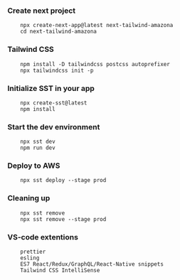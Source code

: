 ### **Create next project**

```
	npx create-next-app@latest next-tailwind-amazona
	cd next-tailwind-amazona
```

### **Tailwind CSS**

```
	npm install -D tailwindcss postcss autoprefixer
	npx tailwindcss init -p
```

### **Initialize SST in your app**

```
	npx create-sst@latest
	npm install
```

### **Start the dev environment**

```
	npx sst dev
	npm run dev
```

### **Deploy to AWS**

```
	npx sst deploy --stage prod
```

### **Cleaning up**

```
	npx sst remove
	npx sst remove --stage prod
```

### **VS-code extentions**

```
	prettier
	esling
	ES7 React/Redux/GraphQL/React-Native snippets
	Tailwind CSS IntelliSense
```
